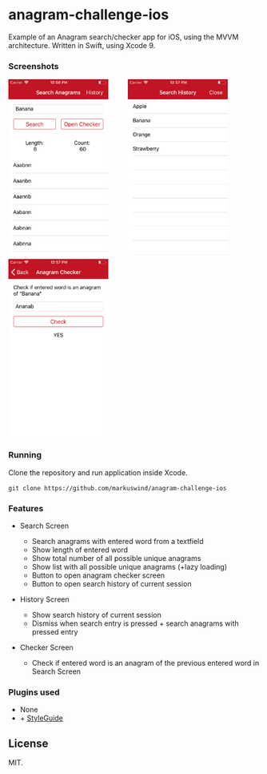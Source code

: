 # anagram-challenge-ios

Example of an Anagram search/checker app for iOS, using the MVVM architecture. Written in Swift, using Xcode 9.

### Screenshots

<img src="https://github.com/markuswind/anagram-challenge-ios/blob/master/images/screenshot1.png?raw=true" width=200px/>&nbsp;&nbsp;&nbsp;&nbsp;&nbsp;&nbsp;&nbsp;&nbsp;&nbsp;&nbsp;<img src="https://github.com/markuswind/anagram-challenge-ios/blob/master/images/screenshot2.png?raw=true" width=200px/>&nbsp;&nbsp;&nbsp;&nbsp;&nbsp;&nbsp;&nbsp;&nbsp;&nbsp;&nbsp;<img src="https://github.com/markuswind/anagram-challenge-ios/blob/master/images/screenshot3.png?raw=true" width=200px/>

### Running

Clone the repository and run application inside Xcode.

```
git clone https://github.com/markuswind/anagram-challenge-ios
```

### Features

* Search Screen
  * Search anagrams with entered word from a textfield
  * Show length of entered word
  * Show total number of all possible unique anagrams
  * Show list with all possible unique anagrams (+lazy loading)
  * Button to open anagram checker screen
  * Button to open search history of current session

* History Screen
  * Show search history of current session
  * Dismiss when search entry is pressed + search anagrams with pressed entry

* Checker Screen
  * Check if entered word is an anagram of the previous entered word in Search Screen

### Plugins used

* None
* \+ [StyleGuide](https://github.com/raywenderlich/swift-style-guide)

## License

MIT.
